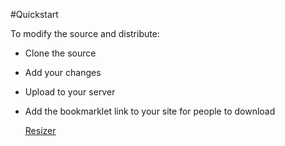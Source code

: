 #Quickstart

To modify the source and distribute:

 - Clone the source
 - Add your changes
 - Upload to your server
 - Add the bookmarklet link to your site for people to download

    <a class="button" href="javascript:(function(){document.body.appendChild(document.createElement('script')).src='http://codebomber.com/jquery/resizer/resizer.min.js';})();">Resizer</a>